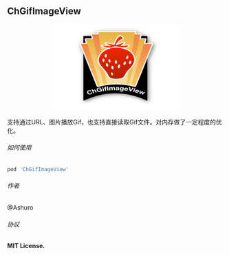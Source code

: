 ## ChGifImageView

<p align="center">
<img src="ChGifImageViewLogo.png" width="300" height="200" />
</p>

支持通过URL、图片播放Gif，也支持直接读取Gif文件。对内存做了一定程度的优化。

###### 如何使用

```ruby
pod 'ChGifImageView'
```

###### 作者

@Ashuro

###### 协议

**MIT License.**
